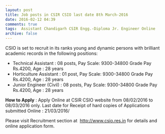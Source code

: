 ```yaml
---
layout: post
title: Job posts in CSIR CSIO last date 8th March-2016   
date: 2016-02-12 04:39
comments: true
tags:  Assistant Chandigarh CSIR Engg.-Diploma Jr. Engineer Online 
archive: false
---
```

CSIO is set to recruit in its ranks young and dynamic persons with brilliant academic records in the following positions:

- Technical Assistant : 08 posts, Pay Scale: 9300-34800 Grade Pay Rs.4200, Age : 28 years 
- Horticulture Assistant : 01 post, Pay Scale: 9300-34800 Grade Pay Rs.4200, Age : 28 years
- Junior Engineer (Civil) : 08 posts, Pay Scale: 9300-34800 Grade Pay Rs.4200, Age : 28 years 

**How to Apply** : Apply Online at CSIR CSIO website from 08/02/2016 to 08/03/2016 only. Last date for Receipt of hard copies of Applications submitted Online : 21/03/2016/

Please visit Recruitment section at  <http://www.csio.res.in> for details and online application form.
 



